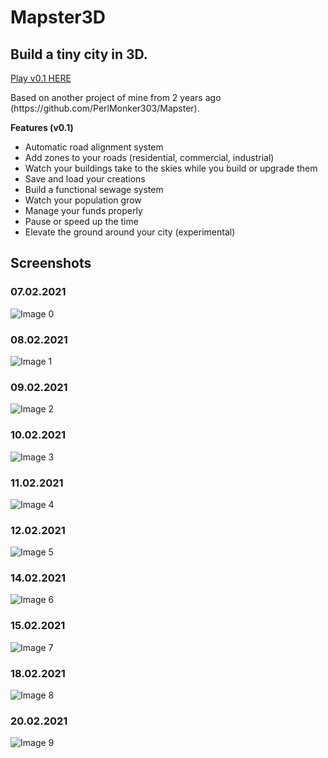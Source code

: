<h1>Mapster3D</h1>
<h2>Build a tiny city in 3D.</h2>
<a href="https://mapster3d.vercel.app">Play v0.1 HERE</a>
<p>
Based on another project of mine from 2 years ago (https://github.com/PerlMonker303/Mapster).
</p>

<b>Features (v0.1)</b>
<ul>
<li>Automatic road alignment system</li>
<li>Add zones to your roads (residential, commercial, industrial)</li>
<li>Watch your buildings take to the skies while you build or upgrade them</li>
<li>Save and load your creations</li>
<li>Build a functional sewage system</li>
<li>Watch your population grow</li>
<li>Manage your funds properly</li>
<li>Pause or speed up the time</li>
<li>Elevate the ground around your city (experimental)</li>
</ul>

<h2>Screenshots</h2>
<h3>07.02.2021</h3>

![Image 0](pic0.png)

<h3>08.02.2021</h3>

![Image 1](pic1.png)

<h3>09.02.2021</h3>

![Image 2](pic2.png)

<h3>10.02.2021</h3>

![Image 3](pic3.png)

<h3>11.02.2021</h3>

![Image 4](pic4.png)

<h3>12.02.2021</h3>

![Image 5](pic5.png)

<h3>14.02.2021</h3>

![Image 6](pic6.png)

<h3>15.02.2021</h3>

![Image 7](pic7.png)

<h3>18.02.2021</h3>

![Image 8](pic8.png)

<h3>20.02.2021</h3>

![Image 9](pic9.png)